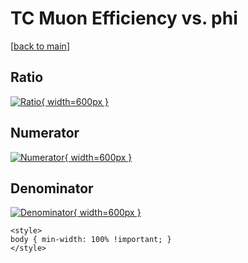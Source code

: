 # TC Muon Efficiency vs. phi

[[back to main](./)]



## Ratio

[![Ratio](../mtv/var/TC_13_eff_stack_phi.png){ width=600px }](../mtv/var/TC_13_eff_stack_phi.pdf)

## Numerator

[![Numerator](../mtv/num/TC_13_eff_stack_phi_num0.png){ width=600px }](../mtv/num/TC_13_eff_stack_phi_num0.pdf)

## Denominator

[![Denominator](../mtv/den/TC_13_eff_stack_phi_den.png){ width=600px }](../mtv/den/TC_13_eff_stack_phi_den.pdf)


``` {=html}
<style>
body { min-width: 100% !important; }
</style>
```

